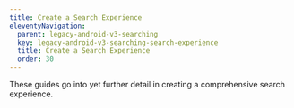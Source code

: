 ```yaml
---
title: Create a Search Experience
eleventyNavigation:
  parent: legacy-android-v3-searching
  key: legacy-android-v3-searching-search-experience
  title: Create a Search Experience
  order: 30
---
```


These guides go into yet further detail in creating a comprehensive search experience.
